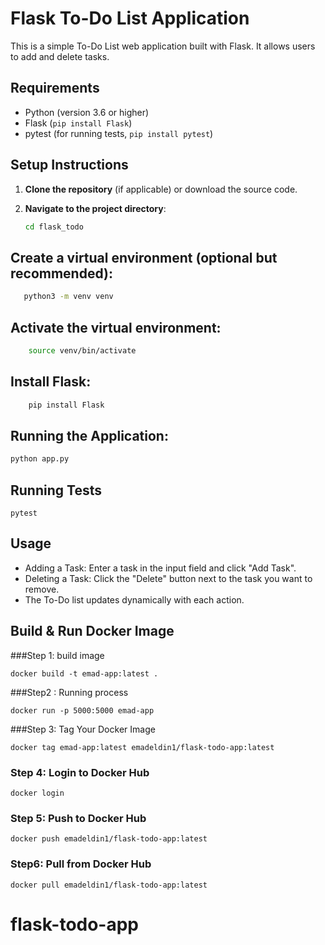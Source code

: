 # Flask To-Do List Application

This is a simple To-Do List web application built with Flask. It allows users to add and delete tasks.



## Requirements

- Python (version 3.6 or higher)
- Flask (`pip install Flask`)
- pytest (for running tests, `pip install pytest`)

## Setup Instructions

1. **Clone the repository** (if applicable) or download the source code.

2. **Navigate to the project directory**:

   ```sh
   cd flask_todo

## Create a virtual environment (optional but recommended):
 ```sh 
    python3 -m venv venv
```

## Activate the virtual environment:

```sh 
    source venv/bin/activate
```
## Install Flask:
```sh
    pip install Flask
```
## Running the Application:
```sh 
python app.py
```
## Running Tests
```
pytest
```
## Usage
- Adding a Task: Enter a task in the input field and click "Add Task".
- Deleting a Task: Click the "Delete" button next to the task you want to remove.
- The To-Do list updates dynamically with each action.

## Build & Run Docker Image

###Step 1: build image 
```
docker build -t emad-app:latest .
```
###Step2 : Running process 
```
docker run -p 5000:5000 emad-app
```
###Step 3: Tag Your Docker Image

``` 
docker tag emad-app:latest emadeldin1/flask-todo-app:latest
```
### Step 4: Login to Docker Hub
``` 
docker login
```
### Step 5: Push to Docker Hub
```
docker push emadeldin1/flask-todo-app:latest
```
### Step6: Pull from Docker Hub
```
docker pull emadeldin1/flask-todo-app:latest
```
# flask-todo-app
